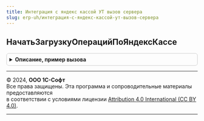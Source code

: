 ```yaml
---
title: Интеграция с яндекс кассой УТ вызов сервера
slug: erp-uh/интеграция-с-яндекс-кассой-ут-вызов-сервера
---
```



## НачатьЗагрузкуОперацийПоЯндексКассе
<details style="margin: 1em 0; padding: 0.5em; border: 1px solid #ccc; border-radius: 6px;">

<summary style="font-weight: bold; cursor: pointer;">Описание, пример вызова</summary>

```bsl

Функция НачатьЗагрузкуОперацийПоЯндексКассе(Знач ПараметрыЗагрузки) Экспорт
```

Пример вызова
```bsl
Результат = ИнтеграцияСЯндексКассойУТВызовСервера.НачатьЗагрузкуОперацийПоЯндексКассе(ПараметрыЗагрузки) 
```
</details>

---

© 2024, **ООО 1С-Софт**  
Все права защищены. Эта программа и сопроводительные материалы предоставляются  
в соответствии с условиями лицензии [Attribution 4.0 International (CC BY 4.0)](https://creativecommons.org/licenses/by/4.0/legalcode).

---
